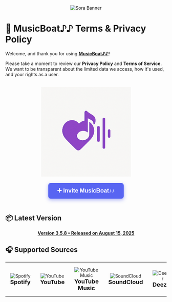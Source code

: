 <p align="center">
  <img src="https://capsule-render.vercel.app/api?type=waving&color=gradient&height=200&section=header&text=MusicBoat&fontSize=80&fontAlignY=35&animation=twinkling&fontColor=gradient" alt="Sora Banner" />
</p>

# 📜 MusicBoat♪♪ Terms & Privacy Policy

Welcome, and thank you for using **[MusicBoat♪♪](https://discord.com/oauth2/authorize?client_id=1376612318619766814&permissions=3533840&integration_type=0&scope=applications.commands+bot)**!

Please take a moment to review our **Privacy Policy** and **Terms of Service**. We want to be transparent about the limited data we access, how it's used, and your rights as a user.

<br/>

<div align="center">
  <img src="/images/MusicBoat.png" alt="MusicBoat" width="280" />
</div>

<br/>

<div align="center">
  <a href="https://discord.com/oauth2/authorize?client_id=1376612318619766814&permissions=3533840&integration_type=0&scope=applications.commands+bot" target="_blank" 
     style="
       background-color: #5865F2;
       color: white;
       padding: 14px 28px;
       font-weight: 700;
       font-size: 18px;
       text-decoration: none;
       border-radius: 8px;
       font-family: Arial, sans-serif;
       display: inline-block;
       box-shadow: 0 4px 12px rgba(88, 101, 242, 0.5);
       cursor: pointer;
     "
  >
    ➕ Invite MusicBoat♪♪
  </a>
</div>

<br/>

## 📦 Latest Version

<p align="center">
  <a href="https://github.com/jaiidd/MusicBoat/blob/main/versions/3.5.8.md#update-358-081525">
    <strong>Version 3.5.8 • Released on August 15, 2025</strong>
  </a>
</p>



## 🎧 Supported Sources
<table align="center">
  <tr>
    <td align="center" style="padding: 15px;">
      <img src="https://cdn-icons-png.flaticon.com/512/174/174872.png" width="50" alt="Spotify" /><br/>
      <strong style="font-size: 18px;">Spotify</strong>
    </td>
    <td align="center" style="padding: 15px;">
      <img src="https://cdn-icons-png.flaticon.com/512/1384/1384060.png" width="50" alt="YouTube" /><br/>
      <strong style="font-size: 18px;">YouTube</strong>
    </td>
    <td align="center" style="padding: 15px;">
      <img src="https://cdn-icons-png.flaticon.com/512/5968/5968985.png" width="50" alt="YouTube Music" /><br/>
      <strong style="font-size: 18px;">YouTube Music</strong>
    </td>
    <td align="center" style="padding: 15px;">
      <img src="https://cdn-icons-png.flaticon.com/512/145/145809.png" width="50" alt="SoundCloud" /><br/>
      <strong style="font-size: 18px;">SoundCloud</strong>
    </td>
    <td align="center" style="padding: 15px;">
      <img src="https://brandlogo.org/wp-content/uploads/2024/05/Deezer-Logo-Icon.png.webp" width="50" alt="Deezer" /><br/>
      <strong style="font-size: 18px;">Deezer</strong>
    </td>
    <td align="center" style="padding: 15px;">
      <img src="https://encrypted-tbn0.gstatic.com/images?q=tbn:ANd9GcTzN5mWHASV9zSw1CmI93l09fJHTSn1R7StYg&s" width="50" alt="Apple Music" /><br/>
      <strong style="font-size: 18px;">Apple Music</strong>
    </td>
  </tr>
</table>


